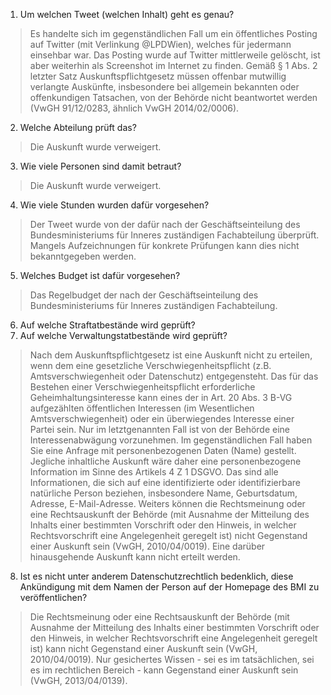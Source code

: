 1. Um welchen Tweet (welchen Inhalt) geht es genau?
  > Es handelte sich im gegenständlichen Fall um ein öffentliches Posting auf Twitter (mit Verlinkung @LPDWien), welches für jedermann einsehbar war. Das Posting wurde auf Twitter mittlerweile gelöscht, ist aber weiterhin als Screenshot im Internet zu finden. Gemäß § 1 Abs. 2 letzter Satz Auskunftspflichtgesetz müssen offenbar mutwillig verlangte Auskünfte, insbesondere bei allgemein bekannten oder offenkundigen Tatsachen, von der Behörde nicht beantwortet werden (VwGH 91/12/0283, ähnlich VwGH 2014/02/0006).
2. Welche Abteilung prüft das?
  > Die Auskunft wurde verweigert.
3. Wie viele Personen sind damit betraut?
  > Die Auskunft wurde verweigert.
4. Wie viele Stunden wurden dafür vorgesehen?
  > Der Tweet wurde von der dafür nach der Geschäftseinteilung des Bundesministeriums für Inneres zuständigen Fachabteilung überprüft. Mangels Aufzeichnungen für konkrete Prüfungen kann dies nicht bekanntgegeben werden.
5. Welches Budget ist dafür vorgesehen?
  > Das Regelbudget der nach der Geschäftseinteilung des Bundesministeriums für Inneres zuständigen Fachabteilung.
6. Auf welche Straftatbestände wird geprüft?
7. Auf welche Verwaltungstatbestände wird geprüft?
  > Nach dem Auskunftspflichtgesetz ist eine Auskunft nicht zu erteilen, wenn dem eine gesetzliche Verschwiegenheitspflicht (z.B. Amtsverschwiegenheit oder Datenschutz) entgegensteht. Das für das Bestehen einer Verschwiegenheitspflicht erforderliche Geheimhaltungsinteresse kann eines der in Art. 20 Abs. 3 B-VG aufgezählten öffentlichen Interessen (im Wesentlichen Amtsverschwiegenheit) oder ein überwiegendes Interesse einer Partei sein. Nur im letztgenannten Fall ist von der Behörde eine Interessenabwägung vorzunehmen. Im gegenständlichen Fall haben Sie eine Anfrage mit personenbezogenen Daten (Name) gestellt. Jegliche inhaltliche Auskunft wäre daher eine personenbezogene Information im Sinne des Artikels 4 Z 1 DSGVO. Das sind alle Informationen, die sich auf eine identifizierte oder identifizierbare natürliche Person beziehen, insbesondere Name, Geburtsdatum, Adresse, E-Mail-Adresse. Weiters können die Rechtsmeinung oder eine Rechtsauskunft der Behörde (mit Ausnahme der Mitteilung des Inhalts einer bestimmten Vorschrift oder den Hinweis, in welcher Rechtsvorschrift eine Angelegenheit geregelt ist) nicht Gegenstand einer Auskunft sein (VwGH, 2010/04/0019). Eine darüber hinausgehende Auskunft kann nicht erteilt werden.
8. Ist es nicht unter anderem Datenschutzrechtlich bedenklich, diese Ankündigung mit dem Namen der Person auf der Homepage des BMI zu veröffentlichen?
  > Die Rechtsmeinung oder eine Rechtsauskunft der Behörde (mit Ausnahme der Mitteilung des Inhalts einer bestimmten Vorschrift oder den Hinweis, in welcher Rechtsvorschrift eine Angelegenheit geregelt ist) kann nicht Gegenstand einer Auskunft sein (VwGH, 2010/04/0019). Nur gesichertes Wissen - sei es im tatsächlichen, sei es im rechtlichen Bereich - kann Gegenstand einer Auskunft sein (VwGH, 2013/04/0139).
